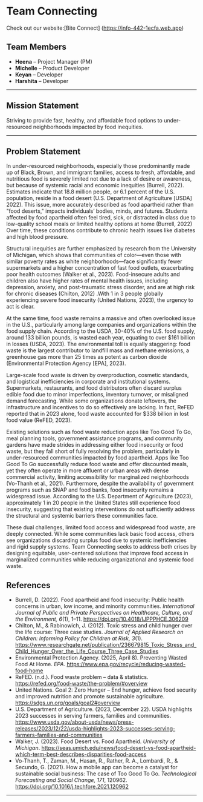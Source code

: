 # Team Connecting
Check out our website:[Bite Connect] (https://info-442-1ecfa.web.app)

## Team Members
- **Heena** – Project Manager (PM)  
- **Michelle** – Product Developer  
- **Keyan** – Developer  
- **Harshita** – Developer  

---

## Mission Statement  
Striving to provide fast, healthy, and affordable food options to under-resourced neighborhoods impacted by food inequities.

---

## Problem Statement  
In under-resourced neighborhoods, especially those predominantly made up of Black, Brown, and immigrant families, access to fresh, affordable, and nutritious food is severely limited not due to a lack of desire or awareness, but because of systemic racial and economic inequities (Burrell, 2022). Estimates indicate that 18.8 million people, or 6.1 percent of the U.S. population, reside in a food desert (U.S. Department of Agriculture [USDA] 2022). This issue, more accurately described as food apartheid rather than "food deserts," impacts individuals’ bodies, minds, and futures. Students affected by food apartheid often feel tired, sick, or distracted in class due to low-quality school meals or limited healthy options at home (Burrell, 2022) Over time, these conditions contribute to chronic health issues like diabetes and high blood pressure.

Structural inequities are further emphasized by research from the University of Michigan, which shows that communities of color—even those with similar poverty rates as white neighborhoods—face significantly fewer supermarkets and a higher concentration of fast food outlets, exacerbating poor health outcomes (Walker et al., 2023). Food-insecure adults and children also have higher rates of mental health issues, including depression, anxiety, and post-traumatic stress disorder, and are at high risk for chronic diseases (Chilton, 2012) .With 1 in 3 people globally experiencing severe food insecurity (United Nations, 2023), the urgency to act is clear.

At the same time, food waste remains a massive and often overlooked issue in the U.S., particularly among large companies and organizations within the food supply chain. According to the USDA, 30-40% of the U.S. food supply, around 133 billion pounds, is wasted each year, equating to over $161 billion in losses (USDA, 2023). The environmental toll is equally staggering: food waste is the largest contributor to landfill mass and methane emissions, a greenhouse gas more than 25 times as potent as carbon dioxide (Environmental Protection Agency [EPA], 2023).

Large-scale food waste is driven by overproduction, cosmetic standards, and logistical inefficiencies in corporate and institutional systems. Supermarkets, restaurants, and food distributors often discard surplus edible food due to minor imperfections, inventory turnover, or misaligned demand forecasting. While some organizations donate leftovers, the infrastructure and incentives to do so effectively are lacking. In fact, ReFED reported that in 2023 alone, food waste accounted for $338 billion in lost food value (ReFED, 2023).

Existing solutions such as food waste reduction apps like Too Good To Go, meal planning tools, government assistance programs, and community gardens have made strides in addressing either food insecurity or food waste, but they fall short of fully resolving the problem, particularly in under-resourced communities impacted by food apartheid. Apps like Too Good To Go successfully reduce food waste and offer discounted meals, yet they often operate in more affluent or urban areas with dense commercial activity, limiting accessibility for marginalized neighborhoods (Vo-Thanh et al., 2021). Furthermore, despite the availability of government programs such as SNAP and food banks, food insecurity remains a widespread issue. According to the U.S. Department of Agriculture (2023), approximately 1 in 20 people in the United States still experience food insecurity, suggesting that existing interventions do not sufficiently address the structural and systemic barriers these communities face.

These dual challenges, limited food access and widespread food waste, are deeply connected. While some communities lack basic food access, others see organizations discarding surplus food due to systemic inefficiencies and rigid supply systems. Team Connecting seeks to address both crises by designing equitable, user-centered solutions that improve food access in marginalized communities while reducing organizational and systemic food waste.

## References 

- Burrell, D. (2022). Food apartheid and food insecurity: Public health concerns in urban, low income, and minority communities. *International Journal of Public and Private Perspectives on Healthcare, Culture, and the Environment, 6*(1), 1–11. https://doi.org/10.4018/IJPPPHCE.306209
- Chilton, M., & Rabinowich, J. (2012). Toxic stress and child hunger over the life course: Three case studies. *Journal of Applied Research on Children: Informing Policy for Children at Risk, 3*(1). https://www.researchgate.net/publication/236679815_Toxic_Stress_and_Child_Hunger_Over_the_Life_Course_Three_Case_Studies
- Environmental Protection Agency. (2025, April 8). Preventing Wasted Food At Home. *EPA*. https://www.epa.gov/recycle/reducing-wasted-food-home
- ReFED. (n.d.). Food waste problem – data & statistics. https://refed.org/food-waste/the-problem/#overview
- United Nations. Goal 2: Zero Hunger – End hunger, achieve food security and improved nutrition and promote sustainable agriculture. https://sdgs.un.org/goals/goal2#overview
- U.S. Department of Agriculture. (2023, December 22). USDA highlights 2023 successes in serving farmers, families and communities. https://www.usda.gov/about-usda/news/press-releases/2023/12/22/usda-highlights-2023-successes-serving-farmers-families-and-communities
- Walker, J. (2023). Food Desert vs. Food Apartheid. *University of Michigan*. https://seas.umich.edu/news/food-desert-vs-food-apartheid-which-term-best-describes-disparities-food-access
- Vo-Thanh, T., Zaman, M., Hasan, R., Rather, R. A., Lombardi, R., & Secundo, G. (2021). How a mobile app can become a catalyst for sustainable social business: The case of Too Good To Go. *Technological Forecasting and Social Change, 171*, 120962. https://doi.org/10.1016/j.techfore.2021.120962

---

